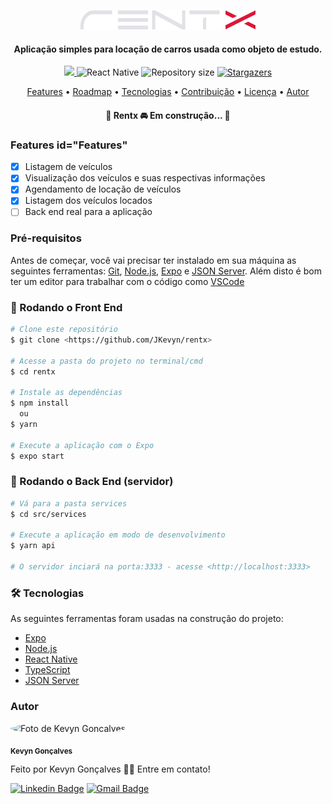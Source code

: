 <p align="center">
  <a href="https://unform.dev">
    <img src="https://raw.githubusercontent.com/rpsfilho93/rentx-mobile/main/.github/Logotipo.png" width="280" alt="rentx" />
  </a>
</p>

<h4 align="center">Aplicação simples para locação de carros usada como objeto de estudo.</h4>

<p align="center">	

  <a href="https://www.linkedin.com/in/kevyn-dev/" decoration="none">
    <img src="https://img.shields.io/badge/kevyndev-dc1637?style=flat&logo=Linkedin&logoColor=white"/>
  </a>
	
  <img alt="React Native" src="https://img.shields.io/badge/React_Native-20232A?style=flat&logo=react&logoColor=61DAFB">
  
  <img alt="Repository size" src="https://img.shields.io/github/repo-size/JKevyn/rentx?color=dc1637">
  
  <a href="https://github.com/JKevyn/rentx/stargazers">
    <img alt="Stargazers" src="https://img.shields.io/github/stars/JKevyn/rentx?color=dc1637&logo=github">
  </a>
  
</p>

<p align="center">
 <a href="#Features">Features</a> •
 <a href="#roadmap">Roadmap</a> • 
 <a href="#tecnologias">Tecnologias</a> • 
 <a href="#contribuicao">Contribuição</a> • 
 <a href="#licenc-a">Licença</a> • 
 <a href="#autor">Autor</a>
</p>

<h4 align="center"> 
	🚧  Rentx 🚘 Em construção...  🚧
</h4>

### Features id="Features"

- [x] Listagem de veículos
- [x] Visualização dos veículos e suas respectivas informações
- [x] Agendamento de locação de veículos
- [x] Listagem dos veículos locados
- [ ] Back end real para a aplicação

### Pré-requisitos

Antes de começar, você vai precisar ter instalado em sua máquina as seguintes ferramentas:
[Git](https://git-scm.com), [Node.js](https://nodejs.org/en/), [Expo](https://expo.dev/) e  [JSON Server](https://www.npmjs.com/package/json-server). 
Além disto é bom ter um editor para trabalhar com o código como [VSCode](https://code.visualstudio.com/)

### 🎲 Rodando o Front End

```bash
# Clone este repositório
$ git clone <https://github.com/JKevyn/rentx>

# Acesse a pasta do projeto no terminal/cmd
$ cd rentx

# Instale as dependências
$ npm install
  ou
$ yarn

# Execute a aplicação com o Expo
$ expo start

```

### 🎲 Rodando o Back End (servidor)

```bash
# Vá para a pasta services
$ cd src/services

# Execute a aplicação em modo de desenvolvimento
$ yarn api

# O servidor inciará na porta:3333 - acesse <http://localhost:3333>
```

### 🛠 Tecnologias

As seguintes ferramentas foram usadas na construção do projeto:

- [Expo](https://expo.dev/)
- [Node.js](https://nodejs.org/en/)
- [React Native](https://reactnative.dev/)
- [TypeScript](https://www.typescriptlang.org/)
- [JSON Server](https://www.npmjs.com/package/json-server)

### Autor

 <img style="border-radius: 50%;" src="https://avatars.githubusercontent.com/u/51202335?v=4" width="100px;" alt="Foto de Kevyn Goncalves"/>
 
 <sub><b>Kevyn Gonçalves</b>
	
Feito por Kevyn Gonçalves 👋🏽 Entre em contato!

[![Linkedin Badge](https://img.shields.io/badge/-Kevyn-blue?style=flat-square&logo=Linkedin&logoColor=white&link=https://www.linkedin.com/in/kevyn-dev/)](https://www.linkedin.com/in/kevyn-dev/) 
[![Gmail Badge](https://img.shields.io/badge/-kevyn.developer@gmail.com-c14438?style=flat-square&logo=Gmail&logoColor=white&link=mailto:kevyn.developer@gmail.com)](mailto:kevyn.developer@gmail.com)


